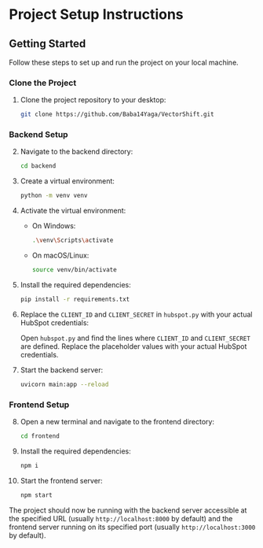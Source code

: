 # Project Setup Instructions

## Getting Started

Follow these steps to set up and run the project on your local machine.

### Clone the Project

1. Clone the project repository to your desktop:

    ```bash
    git clone https://github.com/Baba14Yaga/VectorShift.git
    ```

### Backend Setup

2. Navigate to the backend directory:

    ```bash
    cd backend
    ```

3. Create a virtual environment:

    ```bash
    python -m venv venv
    ```

4. Activate the virtual environment:

    - On Windows:

        ```bash
        .\venv\Scripts\activate
        ```

    - On macOS/Linux:

        ```bash
        source venv/bin/activate
        ```

5. Install the required dependencies:

    ```bash
    pip install -r requirements.txt
    ```

6. Replace the `CLIENT_ID` and `CLIENT_SECRET` in `hubspot.py` with your actual HubSpot credentials:

    Open `hubspot.py` and find the lines where `CLIENT_ID` and `CLIENT_SECRET` are defined. Replace the placeholder values with your actual HubSpot credentials.

7. Start the backend server:

    ```bash
    uvicorn main:app --reload
    ```

### Frontend Setup

8. Open a new terminal and navigate to the frontend directory:

    ```bash
    cd frontend
    ```

9. Install the required dependencies:

    ```bash
    npm i
    ```

10. Start the frontend server:

    ```bash
    npm start
    ```

The project should now be running with the backend server accessible at the specified URL (usually `http://localhost:8000` by default) and the frontend server running on its specified port (usually `http://localhost:3000` by default).
